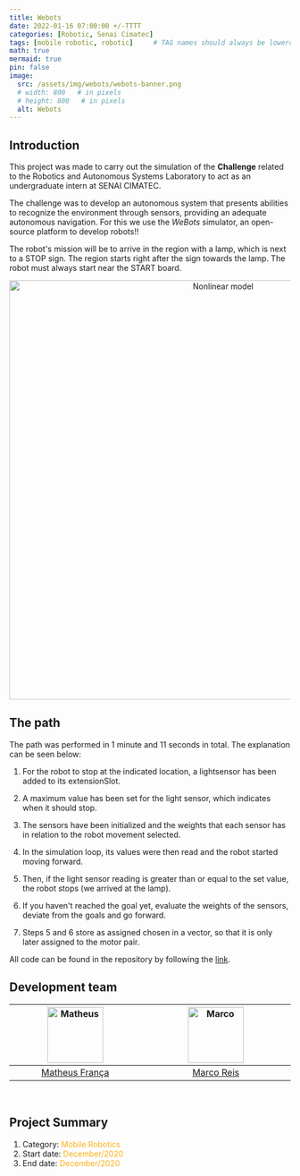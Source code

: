 ```yaml
---
title: Webots
date: 2022-01-16 07:00:00 +/-TTTT
categories: [Robotic, Senai Cimatec]
tags: [mobile robotic, robotic]     # TAG names should always be lowercase
math: true
mermaid: true
pin: false
image: 
  src: /assets/img/webots/webots-banner.png
  # width: 800   # in pixels
  # height: 800   # in pixels
  alt: Webots
---
```


## Introduction

This project was made to carry out the simulation of the **Challenge** related to the Robotics and Autonomous Systems Laboratory to act as an undergraduate intern at SENAI CIMATEC.

The challenge was to develop an autonomous system that presents abilities to recognize the environment through sensors, providing an adequate autonomous navigation. For this we use the _WeBots_ simulator, an open-source platform to develop robots!!

The robot's mission will be to arrive in the region with a lamp, which is next to a STOP sign. The region starts right after the sign towards the lamp. The robot must always start near the START board.

<p align="center">
    <img id="myImg" src="{{ 'assets/img/webots/webots-fast.gif' | relative_url }}" alt="Nonlinear model" width="750"/>
</p>

## The path

The path was performed in 1 minute and 11 seconds in total. The explanation can be seen below:

1. For the robot to stop at the indicated location, a lightsensor has been added to its extensionSlot. 

2. A maximum value has been set for the light sensor, which indicates when it should stop.

3. The sensors have been initialized and the weights that each sensor has in relation to the robot movement selected.

4. In the simulation loop, its values were then read and the robot started moving forward.

5. Then, if the light sensor reading is greater than or equal to the set value, the robot stops (we arrived at the lamp).

6. If you haven't reached the goal yet, evaluate the weights of the sensors, deviate from the goals and go forward.

7. Steps 5 and 6 store as assigned chosen in a vector, so that it is only later assigned to the motor pair.

All code can be found in the repository by following the [link](https://github.com/MatheusFranca-dev/desafiorobotica). 

## Development team

<center>
<div>
  <div class=" col-xl-auto offset-xl-0 col-lg-4 offset-lg-0">
    <table class="table-borderless highlight">
      <thead>
        <tr>
          <th><center><img src="{{ 'assets/img/matheus_franca.jpeg' | relative_url }}" width="100" alt="Matheus" class="img-fluid rounded-circle" /></center></th>
          <th></th>
          <th><center><img src="{{ 'assets/img/marco.jpg' | relative_url }}" width="100" alt="Marco" class="img-fluid rounded-circle" /></center></th>
          <th></th>
        </tr>
      </thead>
      <tbody>
        <tr class="font-weight-bolder" style="text-align: center margin-top: 0">
          <td width="50%"><center><a href="https://www.linkedin.com/in/matheus-frança-b62044150">Matheus França</a></center></td>
          <td></td>
          <td width="50%"><center><a href="https://mhar-vell.github.io/portfolio/">Marco Reis</a></center></td>
          <td></td>
        </tr>
      </tbody>
    </table>
  </div>
</div>
</center>

<br>

## Project Summary

1. Category: <font color="#fbb117">Mobile Robotics</font>
3. Start date: <font color="#fbb117">December/2020</font>
4. End date: <font color="#fbb117">December/2020</font>